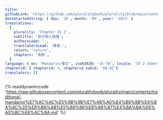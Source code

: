 ```yaml
---
title: ''
githubLink: 'https://github.com/pluralitybook/plurality/blob/main/contents/traditional-mandarin/%E7%AC%AC%E5%9B%9B%E7%AB%A0%E4%B9%8B%E4%BA%8C%20%E8%BA%AB%E5%88%86%E8%88%87%E4%BA%BA%E6%A0%BC%E6%AC%8A.md'
dateStartedString: { day: '10', month: '09', year: '2023' }
translations:
  {
    plurality: 'Chapter IV 2',
    subtitle: '身分與人格權',
    authorsLead: '',
    translatorsLead: '譯者:',
    return: 'return',
    chapters: '章節',
  }
language: { en: 'Mandarin/華文', iso6392B: 'zh-TW', locale: 'IV 2 Identity and Personhood' }
chapterid: { chapterid: 4, chapterid_subid: '04-02'}
translators: []
---
```

{% readdynamiccode 'https://raw.githubusercontent.com/pluralitybook/plurality/main/contents/traditional-mandarin/%E7%AC%AC%E5%9B%9B%E7%AB%A0%E4%B9%8B%E4%BA%8C%20%E8%BA%AB%E5%88%86%E8%88%87%E4%BA%BA%E6%A0%BC%E6%AC%8A.md' %}